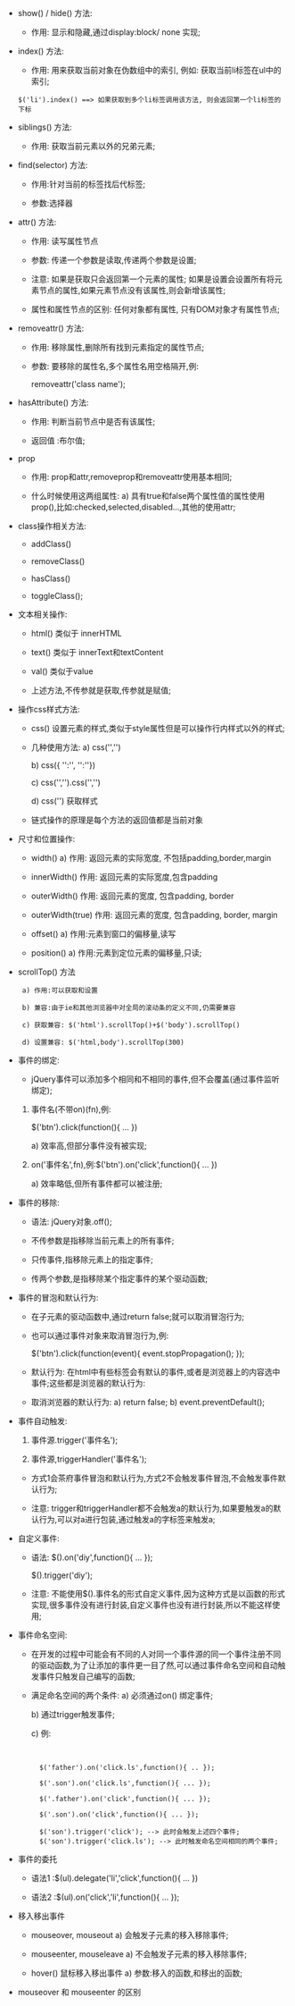+   show() / hide() 方法:

    - 作用: 显示和隐藏,通过display:block/ none 实现; 

+   index() 方法:

    - 作用: 用来获取当前对象在伪数组中的索引, 例如: 获取当前li标签在ul中的索引;
    ```
    $('li').index() ==> 如果获取到多个li标签调用该方法, 则会返回第一个li标签的下标
    ```

+   siblings() 方法:

    - 作用: 获取当前元素以外的兄弟元素;

+   find(selector) 方法:

    - 作用:针对当前的标签找后代标签;

    - 参数:选择器

+   attr() 方法:

    - 作用: 读写属性节点

    - 参数: 传递一个参数是读取,传递两个参数是设置;

    - 注意: 如果是获取只会返回第一个元素的属性; 如果是设置会设置所有将元素节点的属性,如果元素节点没有该属性,则会新增该属性;

    - 属性和属性节点的区别: 任何对象都有属性, 只有DOM对象才有属性节点;

+   removeattr() 方法:

    - 作用: 移除属性,删除所有找到元素指定的属性节点;

    - 参数: 要移除的属性名,多个属性名用空格隔开,例:

        removeattr('class name'); 

+   hasAttribute() 方法:

    - 作用: 判断当前节点中是否有该属性;

    - 返回值 :布尔值;

+   prop
    - 作用: prop和attr,removeprop和removeattr使用基本相同;

    - 什么时候使用这两组属性:
        a) 具有true和false两个属性值的属性使用prop(),比如:checked,selected,disabled...,其他的使用attr; 

+   class操作相关方法:

    - addClass()

    - removeClass()

    - hasClass()

    - toggleClass();

+   文本相关操作:

    - html() 类似于 innerHTML

    - text() 类似于 innerText和textContent

    - val() 类似于value

    - 上述方法,不传参就是获取,传参就是赋值;

+  操作css样式方法:
    - css() 设置元素的样式,类似于style属性但是可以操作行内样式以外的样式;

    - 几种使用方法:
        a) css('','')

        b) css({ '':'', '':''})

        c) css('','').css('','') 

        d) css('') 获取样式

    - 链式操作的原理是每个方法的返回值都是当前对象

+  尺寸和位置操作:

    - width() 
        a) 作用: 返回元素的实际宽度, 不包括padding,border,margin

    - innerWidth() 
        作用: 返回元素的实际宽度,包含padding

    - outerWidth()
        作用: 返回元素的宽度, 包含padding, border 

    - outerWidth(true)
        作用: 返回元素的宽度, 包含padding, border, margin

    - offset()
        a) 作用:元素到窗口的偏移量,读写
    
    - position()
        a) 作用:元素到定位元素的偏移量,只读;

+  scrollTop() 方法

        a) 作用:可以获取和设置

        b) 兼容:由于ie和其他浏览器中对全局的滚动条的定义不同,仍需要兼容

        c) 获取兼容: $('html').scrollTop()+$('body').scrollTop()

        d) 设置兼容: $('html,body').scrollTop(300) 

+  事件的绑定:

    - jQuery事件可以添加多个相同和不相同的事件,但不会覆盖(通过事件监听绑定);

    1. 事件名(不带on)(fn),例:

        $('btn').click(function(){ ... })

        a) 效率高,但部分事件没有被实现;

    2. on('事件名',fn),例:$('btn').on('click',function(){ ... })

        a) 效率略低,但所有事件都可以被注册;

+  事件的移除:

    - 语法: jQuery对象.off();

    - 不传参数是指移除当前元素上的所有事件;

    - 只传事件,指移除元素上的指定事件;

    - 传两个参数,是指移除某个指定事件的某个驱动函数;

+  事件的冒泡和默认行为:

    - 在子元素的驱动函数中,通过return false;就可以取消冒泡行为;

    - 也可以通过事件对象来取消冒泡行为,例:

        $('btn').click(function(event){
            event.stopPropagation();
        });

    - 默认行为: 在html中有些标签会有默认的事件,或者是浏览器上的内容选中事件;这些都是浏览器的默认行为:
    
    - 取消浏览器的默认行为: 
        a) return false;
        b) event.preventDefault();

+  事件自动触发:

    1. 事件源.trigger('事件名');
    
    2. 事件源,triggerHandler('事件名');
    
    - 方式1会茶府事件冒泡和默认行为,方式2不会触发事件冒泡,不会触发事件默认行为;

    - 注意: trigger和triggerHandler都不会触发a的默认行为,如果要触发a的默认行为,可以对a进行包装,通过触发a的字标签来触发a;

+  自定义事件:

    - 语法: 
        $().on('diy',function(){ ... });

        $().trigger('diy');
    
    - 注意: 不能使用$().事件名的形式自定义事件,因为这种方式是以函数的形式实现,很多事件没有进行封装,自定义事件也没有进行封装,所以不能这样使用;

+  事件命名空间: 
    - 在开发的过程中可能会有不同的人对同一个事件源的同一个事件注册不同的驱动函数,为了让添加的事件更一目了然,可以通过事件命名空间和自动触发事件只触发自己编写的函数;

    - 满足命名空间的两个条件:
        a) 必须通过on() 绑定事件;

        b) 通过trigger触发事件;

        c) 例:
            <div class="father">
                <div class="son">
                </div>        
            </div>

            $('father').on('click.ls',function(){ .. });

            $('.son').on('click.ls',function(){ ... });
            
            $('.father').on('click',function(){ ... });

            $('.son').on('click',function(){ ... });

            $('son').trigger('click'); --> 此时会触发上述四个事件;
            $('son').trigger('click.ls'); --> 此时触发命名空间相同的两个事件;

+   事件的委托

    - 语法1 :$(ul).delegate('li','click',function(){ ... })

    - 语法2 :$(ul).on('click','li',function(){ ... });

+   移入移出事件

    - mouseover, mouseout
        a) 会触发子元素的移入移除事件;

    - mouseenter, mouseleave
        a) 不会触发子元素的移入移除事件;

    - hover() 鼠标移入移出事件
        a) 参数:移入的函数,和移出的函数;

+  mouseover 和 mouseenter 的区别


    
    




